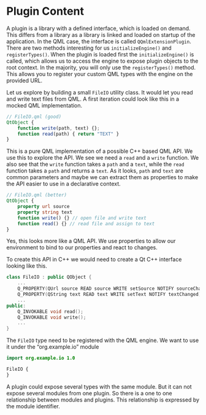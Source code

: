 # Plugin Content

A plugin is a library with a defined interface, which is loaded on demand. This differs from a library as a library is linked and loaded on startup of the application. In the QML case, the interface is called `QQmlExtensionPlugin`. There are two methods interesting for us `initializeEngine()` and `registerTypes()`. When the plugin is loaded first the `initializeEngine()` is called, which allows us to access the engine to expose plugin objects to the root context. In the majority, you will only use the `registerTypes()` method. This allows you to register your custom QML types with the engine on the provided URL.

Let us explore by building a small `FileIO` utility class. It would let you read and write text files from QML. A first iteration could look like this in a mocked QML implementation.

```qml
// FileIO.qml (good)
QtObject {
    function write(path, text) {};
    function read(path) { return "TEXT" }
}
```

This is a pure QML implementation of a possible C++ based QML API. We use this to explore the API. We see we need a `read` and a `write` function. We also see that the `write` function takes a `path` and a `text`, while the `read` function takes a `path` and returns a `text`. As it looks, `path` and `text` are common parameters and maybe we can extract them as properties to make the API easier to use in a declarative context.

```qml
// FileIO.qml (better)
QtObject {
    property url source
    property string text
    function write() {} // open file and write text 
    function read() {} // read file and assign to text 
}
```

Yes, this looks more like a QML API. We use properties to allow our environment to bind to our properties and react to changes.

To create this API in C++ we would need to create a Qt C++ interface looking like this.

```cpp
class FileIO : public QObject {
    ...
    Q_PROPERTY(QUrl source READ source WRITE setSource NOTIFY sourceChanged)
    Q_PROPERTY(QString text READ text WRITE setText NOTIFY textChanged)
    ...
public:
    Q_INVOKABLE void read();
    Q_INVOKABLE void write();
    ...
}
```

The `FileIO` type need to be registered with the QML engine. We want to use it under the “org.example.io” module

```qml
import org.example.io 1.0

FileIO {
}
```

A plugin could expose several types with the same module. But it can not expose several modules from one plugin. So there is a one to one relationship between modules and plugins. This relationship is expressed by the module identifier.
